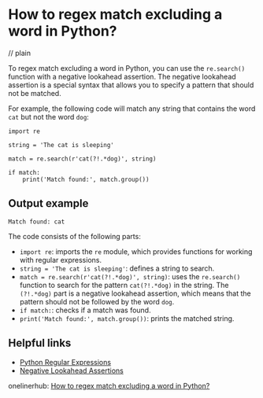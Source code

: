 # How to regex match excluding a word in Python?
// plain

To regex match excluding a word in Python, you can use the `re.search()` function with a negative lookahead assertion. The negative lookahead assertion is a special syntax that allows you to specify a pattern that should not be matched.

For example, the following code will match any string that contains the word `cat` but not the word `dog`:
```
import re

string = 'The cat is sleeping'

match = re.search(r'cat(?!.*dog)', string)

if match:
    print('Match found:', match.group())
```

## Output example

```
Match found: cat
```

The code consists of the following parts:

- `import re`: imports the `re` module, which provides functions for working with regular expressions.
- `string = 'The cat is sleeping'`: defines a string to search.
- `match = re.search(r'cat(?!.*dog)', string)`: uses the `re.search()` function to search for the pattern `cat(?!.*dog)` in the string. The `(?!.*dog)` part is a negative lookahead assertion, which means that the pattern should not be followed by the word `dog`.
- `if match:`: checks if a match was found.
- `print('Match found:', match.group())`: prints the matched string.

## Helpful links

- [Python Regular Expressions](https://docs.python.org/3/library/re.html)
- [Negative Lookahead Assertions](https://www.regular-expressions.info/lookaround.html)

onelinerhub: [How to regex match excluding a word in Python?](https://onelinerhub.com/python-regex/how-to-regex-match-excluding-a-word-in-python)